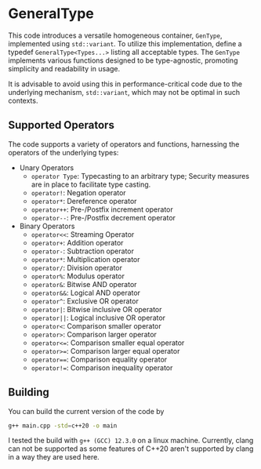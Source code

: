 # GeneralType

This code introduces a versatile homogeneous container, `GenType`, implemented using `std::variant`. To utilize this implementation, define a typedef `GeneralType<Types...>` listing all acceptable types. The `GenType` implements various functions designed to be type-agnostic, promoting simplicity and readability in usage.

It is advisable to avoid using this in performance-critical code due to the underlying mechanism, `std::variant`, which may not be optimal in such contexts.

## Supported Operators

The code supports a variety of operators and functions, harnessing the operators of the underlying types:

* Unary Operators
    - `operator Type`: Typecasting to an arbitrary type; Security measures are in place to facilitate type casting.
    - `operator!`: Negation operator
    - `operator*`: Dereference operator
    - `operator++`: Pre-/Postfix increment operator
    - `operator--`: Pre-/Postfix decrement operator
* Binary Operators 
    - `operator<<`: Streaming Operator
    - `operator+`: Addition operator
    - `operator-`: Subtraction operator
    - `operator*`: Multiplication operator
    - `operator/`: Division operator
    - `operator%`: Modulus operator
    - `operator&`: Bitwise AND operator
    - `operator&&`: Logical AND operator
    - `operator^`: Exclusive OR operator
    - `operator|`: Bitwise inclusive OR operator
    - `operator||`: Logical inclusive OR operator
    - `operator<`: Comparison smaller operator
    - `operator>`: Comparison larger operator
    - `operator<=`: Comparison smaller equal operator
    - `operator>=`: Comparison larger equal operator
    - `operator==`: Comparison equality operator
    - `operator!=`: Comparison inequality operator

## Building

You can build the current version of the code by
```sh
g++ main.cpp -std=c++20 -o main
```
I tested the build with `g++ (GCC) 12.3.0` on a linux machine.
Currently, clang can not be supported as some features of C++20 aren't supported by clang in a way they are used here.

